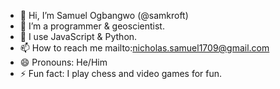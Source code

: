 - 👋 Hi, I’m Samuel Ogbangwo (@samkroft)
- 👀 I’m a programmer & geoscientist.
- 🌱 I use JavaScript & Python.
- 📫 How to reach me mailto:nicholas.samuel1709@gmail.com
- 😄 Pronouns: He/Him
- ⚡ Fun fact: I play chess and video games for fun.

<!---
samkroft/samkroft is a ✨ special ✨ repository because its `README.md` (this file) appears on your GitHub profile.
You can click the Preview link to take a look at your changes.
--->
